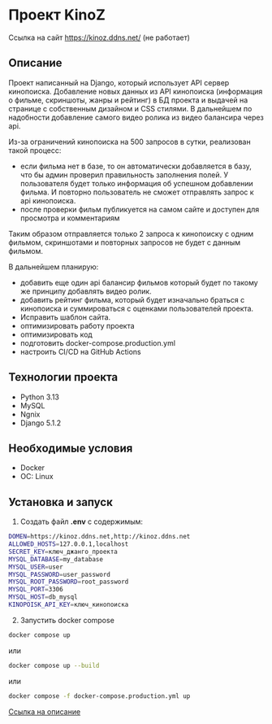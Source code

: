 # Проект KinoZ 

Ссылка на сайт https://kinoz.ddns.net/ (не работает)
## Описание
Проект написанный на Django, который использует API сервер кинопоиска. Добавление новых данных из API кинопоиска (информация о фильме, скриншоты, жанры и рейтинг) в БД проекта и выдачей на странице с собственным дизайном и CSS стилями.
В дальнейшем по надобности добавление самого видео ролика из видео балансира через api.

Из-за ограничений кинопоиска на 500 запросов в сутки, реализован такой процесс:
- если фильма нет в базе, то он автоматически добавляется в базу, что бы админ проверил правильность заполнения полей. У пользователя будет только информация об успешном добавлении фильма. И повторно пользователь не сможет отправлять запрос к api кинопоиска.
- после проверки фильм публикуется на самом сайте и доступен для просмотра и комментариям

Таким образом отправляется только 2 запроса к кинопоиску с одним фильмом, скриншотами и повторных запросов не будет с данным фильмом.

В дальнейшем планирую:
-  добавить еще один api балансир фильмов который будет по такому же принципу добавлять видео ролик.
- добавить рейтинг фильма, который будет изначально браться с кинопоиска и суммироваться с оценками пользователей проекта.
- Исправить шаблон сайта.
- оптимизировать работу проекта
- оптимизировать код
- подготовить docker-compose.production.yml
- настроить CI/CD на GitHub Actions

## Технологии проекта
- Python 3.13
- MySQL
- Ngnix
- Django 5.1.2

## Необходимые условия

- Docker
- ОС: Linux

## Установка и запуск

1. Создать файл **.env** с содержимым:
```bash
DOMEN=https://kinoz.ddns.net,http://kinoz.ddns.net
ALLOWED_HOSTS=127.0.0.1,localhost
SECRET_KEY=ключ_джанго_проекта
MYSQL_DATABASE=my_database
MYSQL_USER=user
MYSQL_PASSWORD=user_password   
MYSQL_ROOT_PASSWORD=root_password
MYSQL_PORT=3306
MYSQL_HOST=db_mysql
KINOPOISK_API_KEY=ключ_кинопоиска
```
2. Запустить docker compose
```bash 
docker compose up
```
или
```bash
docker compose up --build 
```
или
```bash
docker compose -f docker-compose.production.yml up
```

[Ссылка на описание](#описание)
